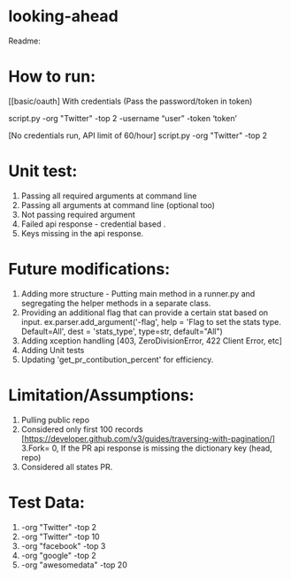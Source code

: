 # looking-ahead

Readme:


How to run:
==========
[[basic/oauth] With credentials (Pass the password/token in token)

script.py -org "Twitter" -top 2 -username “user” -token ‘token’ 

[No credentials run, API limit of 60/hour]
script.py -org "Twitter" -top 2 

Unit test:
=========
1. Passing all required arguments at command line
2. Passing all arguments at command line (optional too)
3. Not passing required argument
4. Failed api response - credential based . 
5. Keys missing in the api response.

Future modifications:
====================

1. Adding more structure - Putting main method in a runner.py and segregating the helper methods in a separate class.
2. Providing an additional flag that can provide a certain stat based on input.
ex.parser.add_argument('-flag', help = 'Flag to set the stats type. Default=All', dest = 'stats_type', type=str, default="All")
3. Adding xception handling [403, ZeroDivisionError, 422 Client Error, etc]
4. Adding Unit tests
5. Updating 'get_pr_contibution_percent' for efficiency.

Limitation/Assumptions:
======================
1. Pulling public repo
2.  Considered only first 100 records [https://developer.github.com/v3/guides/traversing-with-pagination/]
3.Fork= 0, If the PR api response is missing the dictionary key (head, repo)
4. Considered all states PR.


Test Data:
==========
1. -org "Twitter" -top 2
2. -org "Twitter" -top 10
3. -org "facebook" -top 3
4. -org "google" -top 2
5. -org "awesomedata" -top 20
